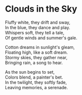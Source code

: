 # Clouds in the Sky

Fluffy white, they drift and sway,  
In the blue, they dance and play.  
Whispers soft, they tell a tale,  
Of gentle winds and summer's gale.

Cotton dreams in sunlight's gleam,  
Floating high, like a soft dream.  
Stormy skies, they gather near,  
Bringing rain, a song to hear.

As the sun begins to set,  
Colors blend, a painter's bet.  
In the twilight, they softly fade,  
Leaving memories, a serenade.